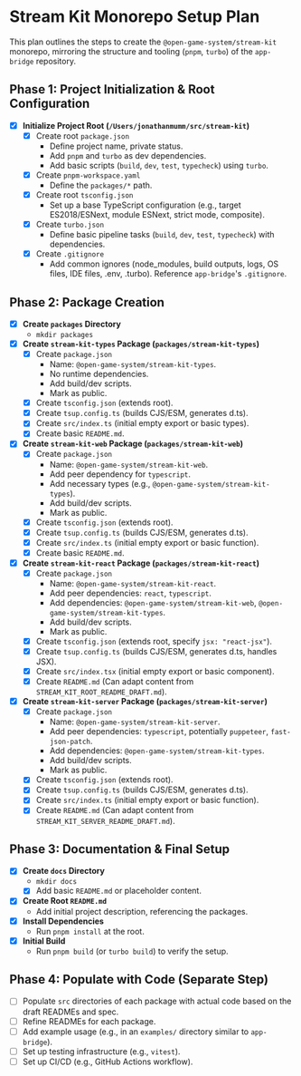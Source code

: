 # Stream Kit Monorepo Setup Plan

This plan outlines the steps to create the `@open-game-system/stream-kit` monorepo, mirroring the structure and tooling (`pnpm`, `turbo`) of the `app-bridge` repository.

## Phase 1: Project Initialization & Root Configuration

- [x] **Initialize Project Root (`/Users/jonathanmumm/src/stream-kit`)**
    - [x] Create root `package.json`
        - Define project name, private status.
        - Add `pnpm` and `turbo` as dev dependencies.
        - Add basic scripts (`build`, `dev`, `test`, `typecheck`) using `turbo`.
    - [x] Create `pnpm-workspace.yaml`
        - Define the `packages/*` path.
    - [x] Create root `tsconfig.json`
        - Set up a base TypeScript configuration (e.g., target ES2018/ESNext, module ESNext, strict mode, composite).
    - [x] Create `turbo.json`
        - Define basic pipeline tasks (`build`, `dev`, `test`, `typecheck`) with dependencies.
    - [x] Create `.gitignore`
        - Add common ignores (node_modules, build outputs, logs, OS files, IDE files, .env, .turbo). Reference `app-bridge`'s `.gitignore`.

## Phase 2: Package Creation

- [x] **Create `packages` Directory**
    - `mkdir packages`
- [x] **Create `stream-kit-types` Package (`packages/stream-kit-types`)**
    - [x] Create `package.json`
        - Name: `@open-game-system/stream-kit-types`.
        - No runtime dependencies.
        - Add build/dev scripts.
        - Mark as public.
    - [x] Create `tsconfig.json` (extends root).
    - [x] Create `tsup.config.ts` (builds CJS/ESM, generates d.ts).
    - [x] Create `src/index.ts` (initial empty export or basic types).
    - [x] Create basic `README.md`.
- [x] **Create `stream-kit-web` Package (`packages/stream-kit-web`)**
    - [x] Create `package.json`
        - Name: `@open-game-system/stream-kit-web`.
        - Add peer dependency for `typescript`.
        - Add necessary types (e.g., `@open-game-system/stream-kit-types`).
        - Add build/dev scripts.
        - Mark as public.
    - [x] Create `tsconfig.json` (extends root).
    - [x] Create `tsup.config.ts` (builds CJS/ESM, generates d.ts).
    - [x] Create `src/index.ts` (initial empty export or basic function).
    - [x] Create basic `README.md`.
- [x] **Create `stream-kit-react` Package (`packages/stream-kit-react`)**
    - [x] Create `package.json`
        - Name: `@open-game-system/stream-kit-react`.
        - Add peer dependencies: `react`, `typescript`.
        - Add dependencies: `@open-game-system/stream-kit-web`, `@open-game-system/stream-kit-types`.
        - Add build/dev scripts.
        - Mark as public.
    - [x] Create `tsconfig.json` (extends root, specify `jsx: "react-jsx"`).
    - [x] Create `tsup.config.ts` (builds CJS/ESM, generates d.ts, handles JSX).
    - [x] Create `src/index.tsx` (initial empty export or basic component).
    - [x] Create `README.md` (Can adapt content from `STREAM_KIT_ROOT_README_DRAFT.md`).
- [x] **Create `stream-kit-server` Package (`packages/stream-kit-server`)**
    - [x] Create `package.json`
        - Name: `@open-game-system/stream-kit-server`.
        - Add peer dependencies: `typescript`, potentially `puppeteer`, `fast-json-patch`.
        - Add dependencies: `@open-game-system/stream-kit-types`.
        - Add build/dev scripts.
        - Mark as public.
    - [x] Create `tsconfig.json` (extends root).
    - [x] Create `tsup.config.ts` (builds CJS/ESM, generates d.ts).
    - [x] Create `src/index.ts` (initial empty export or basic function).
    - [x] Create `README.md` (Can adapt content from `STREAM_KIT_SERVER_README_DRAFT.md`).

## Phase 3: Documentation & Final Setup

- [x] **Create `docs` Directory**
    - `mkdir docs`
    - [x] Add basic `README.md` or placeholder content.
- [x] **Create Root `README.md`**
    - Add initial project description, referencing the packages.
- [x] **Install Dependencies**
    - Run `pnpm install` at the root.
- [x] **Initial Build**
    - Run `pnpm build` (or `turbo build`) to verify the setup.

## Phase 4: Populate with Code (Separate Step)

- [ ] Populate `src` directories of each package with actual code based on the draft READMEs and spec.
- [ ] Refine READMEs for each package.
- [ ] Add example usage (e.g., in an `examples/` directory similar to `app-bridge`).
- [ ] Set up testing infrastructure (e.g., `vitest`).
- [ ] Set up CI/CD (e.g., GitHub Actions workflow). 